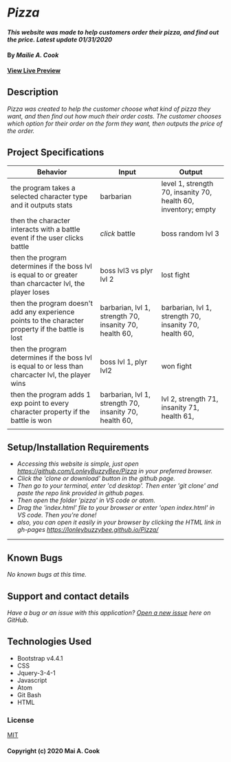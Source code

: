 # _Pizza_

#### _This website was made to help customers order their pizza, and find out the price. Latest update 01/31/2020_

#### By _**Mailie A. Cook**_


**[View Live Preview]({https://lonleybuzzybee.github.io/Pizza/}/)**

## Description

_Pizza was created to help the customer choose what kind of pizza they want, and then find out how much their order costs. The customer chooses which option for their order on the form they want, then outputs the price of the order._

## Project Specifications

| Behavior | Input | Output |
|---|---|---|
|the program takes a selected character type and it outputs stats | barbarian| level 1, strength 70, insanity 70, health 60, inventory; empty|
| then the character interacts with a battle event if the user clicks battle| *click* battle| boss random lvl 3 |
| then the program determines if the boss lvl is equal to or greater than charcacter lvl, the player loses| boss lvl3 vs plyr lvl 2| lost fight|
|then the program doesn't add any experience points to the character property if the battle is lost| barbarian, lvl 1, strength 70, insanity 70, health 60,| barbarian, lvl 1, strength 70, insanity 70, health 60, |
| then the program determines if the boss lvl is equal to or less than charcacter lvl, the player wins | boss lvl 1, plyr lvl2  | won fight  |
|then the program adds 1 exp point to every character property if the battle is won| barbarian, lvl 1, strength 70, insanity 70, health 60,| lvl 2, strength 71, insanity 71, health 61,|
|   |   |   |

## Setup/Installation Requirements

* _Accessing this website is simple, just open https://github.com/LonleyBuzzyBee/Pizza in your preferred browser._
* _Click the 'clone or download' button in the github page._
* _Then go to your terminal, enter 'cd desktop'. Then enter 'git clone' and paste the repo link provided in github pages._
* _Then open the folder 'pizza' in VS code or atom._
* _Drag the 'index.html' file to your browser or enter 'open index.html' in VS code. Then you're done!_
* _also, you can open it easily in your browser by clicking the HTML link in gh-pages https://lonleybuzzybee.github.io/Pizza/_
---

## Known Bugs

_No known bugs at this time._

## Support and contact details

_Have a bug or an issue with this application? [Open a new issue](https://github.com/LonleyBuzzyBee/Pizza/issues{repo-name}/issues) here on GitHub._

## Technologies Used

* Bootstrap v4.4.1
* CSS
* Jquery-3-4-1
* Javascript
* Atom
* Git Bash
* HTML

### License

[MIT](https://choosealicense.com/licenses/mit/)
#### Copyright (c) 2020 Mai A. Cook